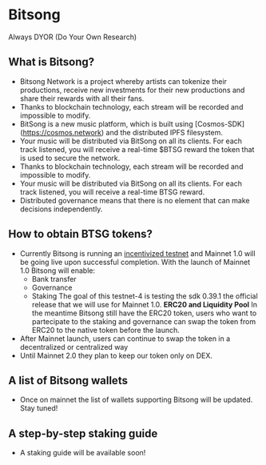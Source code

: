 # Bitsong

Always DYOR (Do Your Own Research)

## What is Bitsong?
- Bitsong Network is a project whereby artists can tokenize their productions, receive new investments for their new productions and share their rewards with all their fans.
- Thanks to blockchain technology, each stream will be recorded and impossible to modify.
- BitSong is a new music platform, which is built using [Cosmos-SDK] (https://cosmos.network) and the distributed IPFS filesystem.
- Your music will be distributed via BitSong on all its clients. For each track listened, you will receive a real-time $BTSG reward the token that is used to secure the network.
- Thanks to blockchain technology, each stream will be recorded and impossible to modify.
- Your music will be distributed via BitSong on all its clients. For each track listened, you will receive a real-time BTSG reward.
- Distributed governance means that there is no element that can make decisions independently.

## How to obtain BTSG tokens?
- Currently Bitsong is running an [incentivized testnet](https://medium.com/@BitSongOfficial/how-to-participate-in-bitsong-testnet-4-incentivized-e5987bfc9d10
) and Mainnet 1.0 will be going live upon successful completion. 
With the launch of Mainnet 1.0 Bitsong will enable:
    - Bank transfer
    - Governance
    - Staking
The goal of this testnet-4 is testing the sdk 0.39.1 the official release that we will use for Mainnet 1.0.
**ERC20 and Liquidity Pool**
In the meantime Bitsong still have the ERC20 token, users who want to partecipate to the staking and governance can swap the token from ERC20 to the native token before the launch.
- After Mainnet launch, users can continue to swap the token in a decentralized or centralized way
- Until  Mainnet 2.0 they plan to keep our token only on DEX.

## A list of Bitsong wallets
- Once on mainnet the list of wallets supporting Bitsong will be updated. Stay tuned!

## A step-by-step staking guide
- A staking guide will be available soon!

